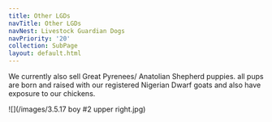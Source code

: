 ```yaml
---
title: Other LGDs
navTitle: Other LGDs
navNest: Livestock Guardian Dogs
navPriority: '20'
collection: SubPage
layout: default.html
---
```

We currently also sell Great Pyrenees/ Anatolian Shepherd puppies. all pups are born and raised with our registered Nigerian Dwarf goats and also have exposure to our chickens.

![](/images/3.5.17 boy #2  upper right.jpg)
